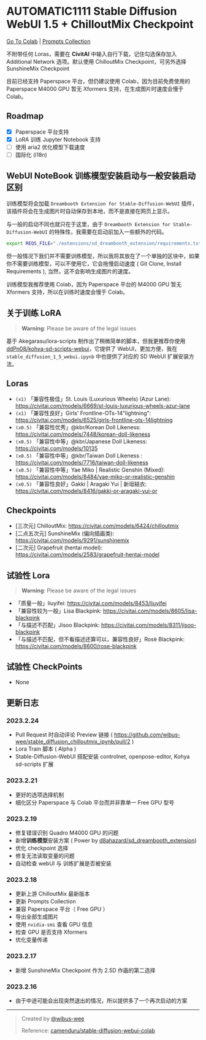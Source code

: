 # AUTOMATIC1111 Stable Diffusion WebUI 1.5 + ChilloutMix Checkpoint

[Go To Colab](https://colab.research.google.com/github/wibus-wee/stable_diffusion_chilloutmix_colab/blob/main/stable_diffusion_1_5_webui.ipynb) | [Prompts Collection](/prompts.md)

不附带任何 Loras，需要在 **CivitAI** 中输入自行下载，记住勾选保存加入 Additional Network 选项。默认使用 ChilloutMix Checkpoint，可另外选择 SunshineMix Checkpoint

目前已经支持 Paperspace 平台，但仍建议使用 Colab，因为目前免费使用的 Paperspace M4000 GPU 暂无 Xformers 支持，在生成图片时速度会慢于 Colab。

## Roadmap

- [x] Paperspace 平台支持
- [x] LoRA 训练 Jupyter Notebook 支持
- [ ] 使用 aria2 优化模型下载速度
- [ ] 国际化 (i18n)

## WebUI NoteBook 训练模型安装启动与一般安装启动区别

训练模型将会加载 `Dreambooth Extension for Stable-Diffusion-WebUI` 插件，该插件将会在生成图片时自动保存到本地，而不是直接在网页上显示。

与一般的启动不同也就只在于这里，由于 `Dreambooth Extension for Stable-Diffusion-WebUI` 的特殊性，我需要在启动前加入一些额外的代码。

```bash
export REQS_FILE="./extensions/sd_dreambooth_extension/requirements.txt"
```

但一般情况下我们并不需要训练模型，所以我将其放在了一个单独的区块中，如果你不需要训练模型，可以不使用它，它会拖慢启动速度 ( Git Clone, Install Requirements ), 当然，这不会影响生成图片的速度。

训练模型我推荐使用 Colab，因为 Paperspace 平台的 M4000 GPU 暂无 Xformers 支持，所以在训练时速度会慢于 Colab。

## 关于训练 LoRA

> **Warning**: Please be aware of the legal issues

基于 Akegarasu/lora-scripts 制作出了稍微简单的脚本，但我更推荐你使用 [ddPn08/kohya-sd-scripts-webui](https://github.com/ddPn08/kohya-sd-scripts-webui)，它提供了 WebUI，更加方便，我在 `stable_diffusion_1_5_webui.ipynb` 中也提供了对应的 SD WebUI 扩展安装方法。

## Loras

- `(x1)` 「兼容性极佳」St. Louis (Luxurious Wheels) (Azur Lane): https://civitai.com/models/6669/st-louis-luxurious-wheels-azur-lane
- `(x1)` 「兼容性良好」Girls' Frontline-OTs-14"lightning": https://civitai.com/models/6525/girls-frontline-ots-14lightning
- `(x0.5)` 「兼容性优秀」@kbr/Korean Doll Likeness: https://civitai.com/models/7448/korean-doll-likeness
- `(x0.5)` 「兼容性中等」@kbr/Japanese Doll Likeness: https://civitai.com/models/10135
- `(x0.5)` 「兼容性中等」@kbr/Taiwan Doll Likeness  : https://civitai.com/models/7716/taiwan-doll-likeness
- `(x0.5)` 「兼容性中等」Yae Miko | Realistic Genshin (Mixed): https://civitai.com/models/8484/yae-miko-or-realistic-genshin
- `(x0.5)` 「兼容性良好」Gakki | Aragaki Yui | 新垣結衣: https://civitai.com/models/8416/gakki-or-aragaki-yui-or

## Checkpoints

- [三次元] ChilloutMix: https://civitai.com/models/6424/chilloutmix
- [二点五次元] SunshineMix (偏向插画类): https://civitai.com/models/9291/sunshinemix
- [二次元] Grapefruit (hentai model): https://civitai.com/models/2583/grapefruit-hentai-model

## 试验性 Lora

> **Warning**: Please be aware of the legal issues

- 「质量一般」liuyifei: https://civitai.com/models/8453/liuyifei
- 「兼容性较为一般」Lisa Blackpink: https://civitai.com/models/8605/lisa-blackpink
- 「与描述不匹配」Jisoo Blackpink: https://civitai.com/models/8311/jisoo-blackpink
- 「与描述不匹配，但不看描述还算可以，兼容性良好」Rosè Blackpink: https://civitai.com/models/8600/rose-blackpink

## 试验性 CheckPoints

- None

## 更新日志

### 2023.2.24

- Pull Request 时自动评论 Preview 链接 ( https://github.com/wibus-wee/stable_diffusion_chilloutmix_ipynb/pull/2 )
- Lora Train 脚本 ( Alpha )
- Stable-Diffusion-WebUI 搭配安装 controlnet, openpose-editor, Kohya sd-scripts 扩展

### 2023.2.21

- 更好的选项选择机制
- 细化区分 Paperspace 与 Colab 平台而并非靠单一 Free GPU 型号

### 2023.2.19

- 修复错误识别 Quadro M4000 GPU 的问题
- 新增**训练模型**安装方案 ( Power by [d8ahazard/sd_dreambooth_extension](https://github.com/d8ahazard/sd_dreambooth_extension))
- 优化 checkpoint 选择
- 修复无法读取变量的问题
- 自动检查 webUI 与 训练扩展是否被安装

### 2023.2.18

- 更新上游 ChilloutMix 最新版本
- 更新 Prompts Collection
- 兼容 Paperspace 平台（ Free GPU ）
- 导出全部生成图片
- 使用 `nvidia-smi` 查看 GPU 信息
- 检查 GPU 是否支持 Xformers
- 优化变量传递

### 2023.2.17

- 新增 SunshineMix Checkpoint 作为 2.5D 作画的第二选择

### 2023.2.16

- 由于中途可能会出现突然退出的情况，所以提供多了一个再次启动的方案

---

> Created by [@wibus-wee](https://github.com/wibus-wee)
>
> Reference: [camenduru/stable-diffusion-webui-colab](https://github.com/camenduru/stable-diffusion-webui-colab)
